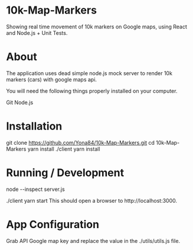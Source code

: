 # 10k-Map-Markers
Showing real time movement of 10k markers on Google maps, using React and Node.js + Unit Tests.

# About
The application uses dead simple node.js mock server to render 10k markers (cars) with google maps api.


You will need the following things properly installed on your computer.

Git
Node.js 


# Installation
git clone https://github.com/Yona84/10k-Map-Markers.git
cd 10k-Map-Markers
 yarn install
./client yarn install

# Running / Development

 node --inspect server.js
 
./client yarn start
This should open a browser to http://localhost:3000.

# App Configuration
Grab API Google map key and replace the value in the ./utils/utils.js file.

